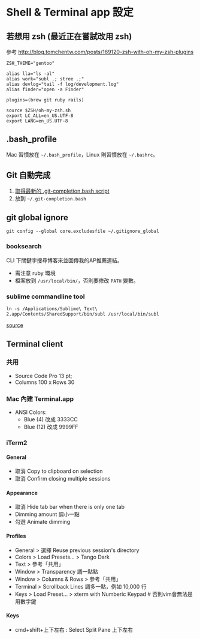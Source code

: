 # Shell & Terminal app 設定

## 若想用 zsh (最近正在嘗試改用 zsh)

參考 http://blog.tomchentw.com/posts/169120-zsh-with-oh-my-zsh-plugins

    ZSH_THEME="gentoo"

    alias lla="ls -al"
    alias work="subl .; stree .;"
    alias devlog="tail -f log/development.log"
    alias finder="open -a Finder"

    plugins=(brew git ruby rails)

    source $ZSH/oh-my-zsh.sh
    export LC_ALL=en_US.UTF-8
    export LANG=en_US.UTF-8

## .bash_profile

Mac 習慣放在 `~/.bash_profile`，Linux 則習慣放在 `~/.bashrc`。

## Git 自動完成
1. [取得最新的 .git-completion.bash script](http://git.kernel.org/cgit/git/git.git/plain/contrib/completion/)
2. 放到 `~/.git-completion.bash`

## git global ignore
    git config --global core.excludesfile ~/.gitignore_global

### booksearch
CLI 下關鍵字搜尋博客來並回傳我的AP推薦連結。

* 需注意 ruby 環境
* 檔案放到 `/usr/local/bin/`，否則要修改 `PATH` 變數。

### sublime commandline tool

    ln -s /Applications/Sublime\ Text\ 2.app/Contents/SharedSupport/bin/subl /usr/local/bin/subl

[source](https://gist.github.com/olivierlacan/1195304)

## Terminal client
### 共用
* Source Code Pro 13 pt;
* Columns 100 x Rows 30

### Mac 內建 Terminal.app
* ANSI Colors:
  * Blue (4) 改成 3333CC
  * Blue (12) 改成 9999FF

### iTerm2
#### General
* 取消 Copy to clipboard on selection
* 取消 Confirm closing multiple sessions

#### Appearance
* 取消 Hide tab bar when there is only one tab
* Dimming amount 調小一點
* 勾選 Animate dimming

#### Profiles
* General > 選擇 Reuse previous session's directory
* Colors > Load Presets... > Tango Dark
* Text > 參考「共用」
* Window > Transparency 調一點點
* Window > Columns & Rows > 參考「共用」
* Terminal > Scrollback Lines 調多一點，例如 10,000 行
* Keys > Load Preset... > xterm with Numberic Keypad # 否則vim會無法是用數字鍵

#### Keys
  * cmd+shift+上下左右 : Select Split Pane 上下左右
